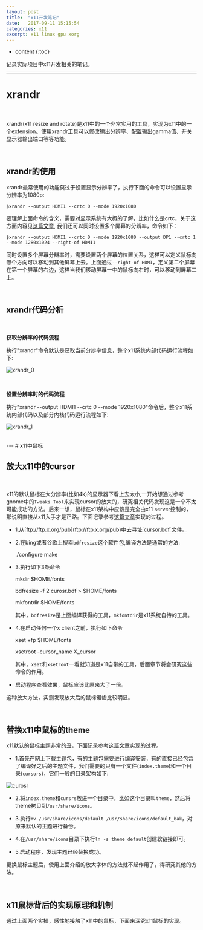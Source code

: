```yaml
---
layout: post
title:  "x11开发笔记"
date:   2017-09-11 15:15:54
categories: x11
excerpt: x11 linux gpu xorg
---
```


* content
{:toc}

记录实际项目中x11开发相关的笔记。


---

# xrandr

<br />

xrandr(x11 resize and rotate)是x11中的一个非常实用的工具，实现为x11中的一个extension。使用xrandr工具可以修改输出分辨率、配置输出gamma值、开关显示器输出端口等等功能。

<br />

## xrandr的使用

xrandr最常使用的功能莫过于设置显示分辨率了，执行下面的命令可以设置显示分辨率为1080p:

	$xrandr --output HDMI1 --crtc 0 --mode 1920x1080
	
要理解上面命令的含义，需要对显示系统有大概的了解，比如什么是crtc，关于这方面内容见[这篇文章](), 我们还可以同时设置多个屏幕的分辨率，命令如下：

	$xrandr --output HDMI1 --crtc 0 --mode 1920x1080 --output DP1 --crtc 1 --mode 1280x1024 --right-of HDMI1
	
同时设置多个屏幕分辨率时，需要设置两个屏幕的位置关系，这样可以定义鼠标向哪个方向可以移动到其他屏幕上去。上面通过`--right-of HDMI`，定义第二个屏幕在第一个屏幕的右边，这样当我们移动屏幕一中的鼠标向右时，可以移动到屏幕二上。

<br />

## xrandr代码分析

<br />

**获取分辨率的代码流程**

执行"xrandr"命令默认是获取当前分辨率信息，整个x11系统内部代码运行流程如下:

![xrandr_0](http://omp8s6jms.bkt.clouddn.com/image/git/xrandr_0.png)


<br />

**设置分辨率时的代码流程**


执行"xrandr --output HDMI1 --crtc 0 --mode 1920x1080"命令后，整个x11系统内部代码以及部分内核代码运行流程如下:

![xrandr_1](http://omp8s6jms.bkt.clouddn.com/image/git/xrandr_1.png)


<br />
---
# x11中鼠标

<br />

## 放大x11中的cursor

<br />

x11的默认鼠标在大分辨率(比如4k)的显示器下看上去太小,一开始想通过参考gnome中的`Tweaks Tool`来实现cursor的放大的，研究相关代码发现这是一个不太可能成功的方法。后来一想，鼠标在x11架构中应该是完全由x11 server控制的，那说明直接从x11入手才是正路。下面记录参考[这篇文章](http://wiki.tldp.org/X-Big-Cursor)实现的过程。

* 1.从[ftp://ftp.x.org/pub](ftp://ftp.x.org/pub)中去寻址`cursor.bdf`文件。

* 2.在bing或者谷歌上搜索`bdfresize`这个软件包,编译方法是通常的方法:
		
	./configure
	make

* 3.执行如下3条命令
	
	mkdir $HOME/fonts
	
	bdfresize -f 2 curosr.bdf > $HOME/fonts

	mkfontdir $HOME/fonts
   
   其中，`bdfresize`是上面编译获得的工具，`mkfontdir`是x11系统自待的工具。


* 4.在启动任何一个x client之前，执行如下命令

	xset +fp $HOME/fonts

	xsetroot -cursor_name X_cursor

   其中，`xset`和`xsetroot`一看就知道是x11自带的工具，后面章节将会研究这些命令的作用。

* 启动程序查看效果，鼠标应该比原来大了一倍。

这种放大方法，实测发现放大后的鼠标锯齿比较明显。

<br />

## 替换x11中鼠标的theme

x11默认的鼠标主题非常的丑，下面记录参考[这篇文章](https://www.xaprb.com/blog/2006/04/24/beautiful-x11-cursors/)实现的过程。


* 1.首先在网上下载主题包，有的主题包需要进行编译安装，有的直接已经包含了编译好之后的主题文件，我们需要的只有一个文件(`index.theme`)和一个目录(`cursors`)，它们一般的目录架构如下:

![curosr](http://omp8s6jms.bkt.clouddn.com/image/git/cursor.png)

* 2.将`index.theme`和`cursrs`放进一个目录中，比如这个目录叫`theme`，然后将theme拷贝到`/usr/share/icons`。

* 3.执行`mv /usr/share/icons/default /usr/share/icons/default_bak`，对原来默认的主题进行备份。

* 4.在`/usr/share/icons`目录下执行`ln -s theme default`创建软链接即可。

* 5.启动程序，发现主题已经替换成功。

更换鼠标主题后，使用上面介绍的放大字体的方法就不起作用了，得研究其他的方法。


<br />

## x11鼠标背后的实现原理和机制

通过上面两个实操，感性地接触了x11中的鼠标，下面来深究x11鼠标的实现。






































